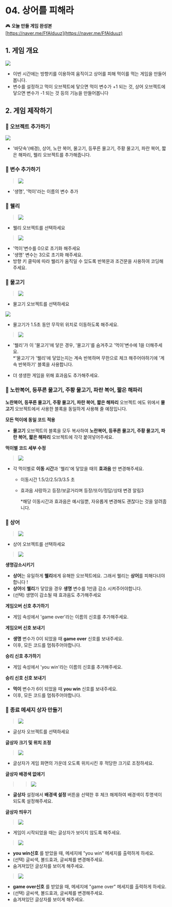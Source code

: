 # 04. 상어를 피해라 


  

🎮  **오늘 만들 게임 완성본**   
[https://naver.me/FfAIduuz](https://naver.me/FfAIduuz) 


## 1. 게임 개요
![](img/04_상어를피해라/4_10.png)
- 이번 시간에는 방향키를 이용하여 움직이고 상어를 피해 먹이를 먹는 게임을 만들어봅니다.
- 변수를 설정하고 먹이 오브젝트에 닿으면 먹이 변수가 +1 되는 것, 상어 오브젝트에 닿으면 변수가 -1 되는 것 등의 기능을 만들어봅니다



## 2. 게임 제작하기

### 🧩 오브젝트 추가하기
![](img/04_상어를피해라/4_11.png)
- '바닷속'(배경), 상어, 노란 복어, 물고기, 등푸른 물고기, 주황 물고기, 파란 복어, 짧은 해파리, 웰리 오브젝트를 추가해줍니다. 

### 🧩 변수 추가하기
> ![](img/04_상어를피해라/4_12.png)
- '생명', '먹이'라는 이름의 변수 추가 

### 🧩 웰리 
> ![](img/04_상어를피해라/4_웰리.png)   
- 웰리 오브젝트를 선택하세요


> ![](img/04_상어를피해라/4_13.png)
- '먹이'변수를 0으로 초기화 해주세요 
- '생명' 변수는 3으로 초기화 해주세요. 
-  방향 키 클릭에 따라 웰리가 움직일 수 있도록 반복문과 조건문을 사용하여 코딩해주세요. 


### 🧩 물고기 
> ![](img/04_상어를피해라/4_물고기.png)
 - 물고기 오브젝트를 선택하세요

 ![](img/04_상어를피해라/4_14.png)
 - 물고기가 1.5초 동안 무작위 위치로 이동하도록 해주세요. 
  

> ![](img/04_상어를피해라/4_15.png)
- '웰리'가 이 '물고기'에 닿은 경우, '물고기'를 숨겨주고 '먹이'변수에 1을 더해주세요.   
  *'물고기'가 '웰리'에 닿았는지는 계속 반복하며 무한으로 체크 해주어야하기에 '계속 반복하기' 블록을 사용합니다. 

- 더 생생한 게임을 위해 효과음도 추가해주세요. 
  
### 🧩 노란복어, 등푸른 물고기, 주황 물고기, 파란 복어, 짧은 해파리   

**노란복어, 등푸른 물고기, 주황 물고기, 파란 복어, 짧은 해파리** 오브젝트 에도 위에서 **물고기** 오브젝트에서 사용한 블록을 동일하게 사용해 줄 예정입니다. 

**모든 먹이에 동일 코드 적용**
- **물고기** 오브젝트의 블록을 모두 복사하여 **노란복어, 등푸른 물고기, 주황 물고기, 파란 복어, 짧은 해파리** 오브젝트에 각각 붙여넣어주세요.

**먹이별 코드 세부 수정**
> ![](img/04_상어를피해라/4_23.png)
- 각 먹이별로 **이동 시간**과 '웰리'에 닿았을 때의 **효과음** 만 변경해주세요.
  - 이동시간 1.5/2/2.5/3/3.5 초 
  - 효과음 샤랑하고 등장/보글거리며 등장/또이/정답/상태 변경 알림3

    *해당 이동시간과 효과음은 예시일뿐, 자유롭게 변경해도 괜찮다는 것을 알려줍니다. 




### 🧩 상어 
> ![](img/04_상어를피해라/4_상어.png)
- 상어 오브젝트를 선택하세요

> ![](img/04_상어를피해라/4_16.png)


**생명감소시키기**
- **상어**는 유일하게 **웰리**에게 유해한 오브젝트에요. 그래서 웰리는 **상어**를 피해다녀야 합니다 !
- **상어**에 **웰리**가 닿았을 경우 **생명** 변수를 1만큼 감소 시켜주어야합니다. 
- (선택) 생명이 감소될 때 효과음도 추가해주세요

**게임오버 신호 추가하기**
- 게임 속성에서 'game over'라는 이름의 신호를 추가해주세요. 

**게임오버 신호 보내기**
- **생명** 변수가 0이 되었을 때 **game over** 신호를 보내주세요.
- 이후, 모든 코드를 멈춰주어야합니다. 

**승리 신호 추가하기**
- 게임 속성에서 'you win'라는 이름의 신호를 추가해주세요. 

**승리 신호 신호 보내기**
- **먹이** 변수가 6이 되었을 때 **you win**  신호를 보내주세요.
- 이후, 모든 코드를 멈춰주어야합니다. 



### 🧩 종료 메세지 상자 만들기 
> ![](img/04_상어를피해라/4_글상자.png)
- 글상자 오브젝트를 선택하세요

**글상자 크기 및 위치 조정** 

> ![](img/04_상어를피해라/4_18.png) 
- 글상자가 게임 화면의 가운데 오도록 위치시킨 후 적당한 크기로 조정하세요. 

**글상자 배경색 없애기**   
> > ![](img/04_상어를피해라/4_19.png)

- **글상자** 설정에서 **배경색 설정** 버튼을 선택한 후 체크 해제하여 배경색이 투명색이 되도록 설정해주세요. 
  
**글상자 띄우기** 
> ![](img/04_상어를피해라/4_20.png)
- 게임이 시작되었을 때는 글상자가 보이지 않도록 해주세요.

> ![](img/04_상어를피해라/4_21.png)
- **you win신호** 를 받았을 때, 메세지에 "you win" 메세지를 출력하게 하세요. 
- (선택) 글씨색, 볼드효과, 글씨체를 변경해주세요. 
- 숨겨져있던 글상자를 보이게 해주세요. 
  

> ![](img/04_상어를피해라/4_22.png)
- **game over신호** 를 받았을 때, 메세지에 "game over" 메세지를 출력하게 하세요. 
- (선택) 글씨색, 볼드효과, 글씨체를 변경해주세요. 
- 숨겨져있던 글상자를 보이게 해주세요. 



<!-- <details>
<summary> 요약 </summary>
</details> -->